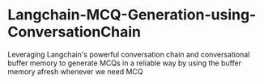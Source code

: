 # Langchain-MCQ-Generation-using-ConversationChain
Leveraging Langchain's powerful conversation chain and conversational buffer memory to generate MCQs in a reliable way by using the buffer memory afresh whenever we need MCQ
